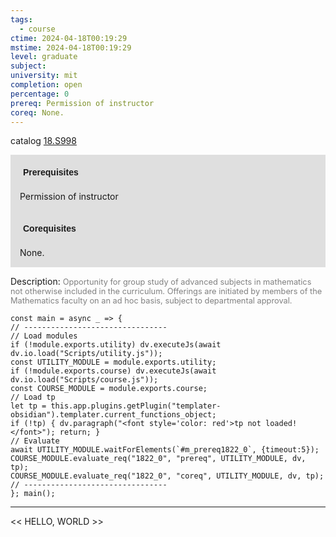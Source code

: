 ```yaml
---
tags:
  - course
ctime: 2024-04-18T00:19:29
mstime: 2024-04-18T00:19:29
level: graduate
subject: 
university: mit
completion: open
percentage: 0
prereq: Permission of instructor
coreq: None.
---
```


catalog [18.S998](http://student.mit.edu/catalog/m18b.html#18.S998)

<span style="display: block; padding: 15px; background-color: rgb(100, 100, 100, 0.2);"><font id="m_prereq1822_0" style="display: block; font-family: Arial, sans-serif; font-weight: bold; padding: 5px">Prerequisites</font><br><span id="prereq1822_0">Permission of instructor</span></span>
<span style="display: block; padding: 15px; background-color: rgb(100, 100, 100, 0.2);"><font id="m_coreq1822_0" style="display: block; font-family: Arial, sans-serif; font-weight: bold; padding: 5px">Corequisites</font><br><span id="coreq1822_0">None.</span></span>

<font style="">Description:</font>
<font style="color: grey; font-size: 0.8rem;">Opportunity for group study of advanced subjects in mathematics not otherwise included in the curriculum. Offerings are initiated by members of the Mathematics faculty on an ad hoc basis, subject to departmental approval.</font>

```dataviewjs
const main = async _ => {
// --------------------------------
// Load modules
if (!module.exports.utility) dv.executeJs(await dv.io.load("Scripts/utility.js"));
const UTILITY_MODULE = module.exports.utility;
if (!module.exports.course) dv.executeJs(await dv.io.load("Scripts/course.js"));
const COURSE_MODULE = module.exports.course;
// Load tp
let tp = this.app.plugins.getPlugin("templater-obsidian").templater.current_functions_object;
if (!tp) { dv.paragraph("<font style='color: red'>tp not loaded!</font>"); return; }
// Evaluate
await UTILITY_MODULE.waitForElements(`#m_prereq1822_0`, {timeout:5});
COURSE_MODULE.evaluate_req("1822_0", "prereq", UTILITY_MODULE, dv, tp);
COURSE_MODULE.evaluate_req("1822_0", "coreq", UTILITY_MODULE, dv, tp);
// --------------------------------
}; main();
```

---

<< HELLO, WORLD >>
